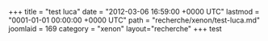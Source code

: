 +++
title = "test luca"
date = "2012-03-06 16:59:00 +0000 UTC"
lastmod = "0001-01-01 00:00:00 +0000 UTC"
path = "recherche/xenon/test-luca.md"
joomlaid = 169
category = "xenon"
layout="recherche"
+++
test
